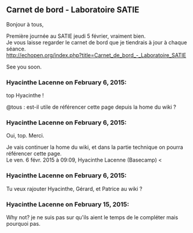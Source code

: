 ## Carnet de bord - Laboratoire SATIE



Bonjour à tous,  
  
Première journée au SATIE jeudi 5 février, vraiment bien.  
Je vous laisse regarder le carnet de bord que je tiendrais à jour à chaque
séance.  
<http://echopen.org/index.php?title=Carnet_de_bord_-_Laboratoire_SATIE>  
  
See you soon.



### **Hyacinthe Lacenne** on February 6, 2015:



top Hyacinthe !  
  
@tous : est-il utile de référencer cette page depuis la home du wiki ?



### **Hyacinthe Lacenne** on February 6, 2015:



Oui, top. Merci.  
  
Je vais continuer la home du wiki, et dans la partie technique on pourra  
référencer cette page.  
Le ven. 6 févr. 2015 à 09:09, Hyacinthe Lacenne (Basecamp) &lt;



### **Hyacinthe Lacenne** on February 6, 2015:



Tu veux rajouter Hyacinthe, Gérard, et Patrice au wiki ?



### **Hyacinthe Lacenne** on February 15, 2015:



Why not? je ne suis pas sur qu'ils aient le temps de le compléter mais
pourquoi pas.



